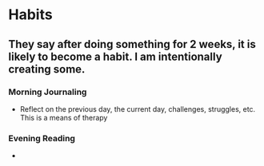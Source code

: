 # Habits

## They say after doing something for 2 weeks, it is likely to become a habit. I am intentionally creating some.

### Morning Journaling

- Reflect on the previous day, the current day, challenges, struggles, etc. This is a means of therapy

### Evening Reading

- 
